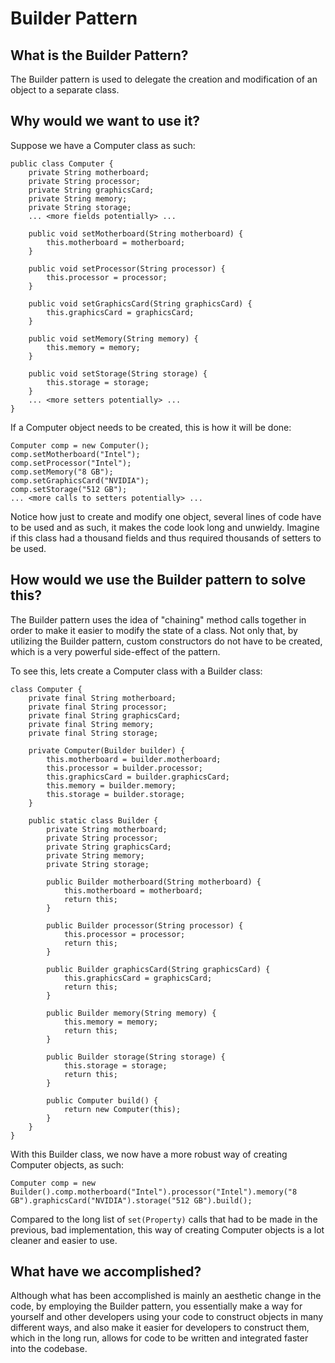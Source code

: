 # Builder Pattern
## What is the Builder Pattern?
The Builder pattern is used to delegate the creation and modification of an object to a separate class.
## Why would we want to use it?
Suppose we have a Computer class as such:
```
public class Computer {
    private String motherboard;
    private String processor;
    private String graphicsCard;
    private String memory;
    private String storage;
    ... <more fields potentially> ...
    
    public void setMotherboard(String motherboard) {
        this.motherboard = motherboard;
    }
    
    public void setProcessor(String processor) {
        this.processor = processor;
    }
    
    public void setGraphicsCard(String graphicsCard) {
        this.graphicsCard = graphicsCard;
    }
    
    public void setMemory(String memory) {
        this.memory = memory;
    }
    
    public void setStorage(String storage) {
        this.storage = storage;
    }
    ... <more setters potentially> ...
}

```
If a Computer object needs to be created, this is how it will be done:
```
Computer comp = new Computer();
comp.setMotherboard("Intel");
comp.setProcessor("Intel");
comp.setMemory("8 GB");
comp.setGraphicsCard("NVIDIA");
comp.setStorage("512 GB");
... <more calls to setters potentially> ...
```
 Notice how just to create and modify one object, several lines of code have to be used and as such, it makes the code look long and unwieldy. Imagine if this class had a thousand fields and thus required thousands of setters to be used.

## How would we use the Builder pattern to solve this?
The Builder pattern uses the idea of "chaining" method calls together in order to make it easier to modify the state of a class. Not only that, by utilizing the Builder pattern, custom constructors do not have to be created, which is a very powerful side-effect of the pattern.

To see this, lets create a Computer class with a Builder class:
```
class Computer {
    private final String motherboard;
    private final String processor;
    private final String graphicsCard;
    private final String memory;
    private final String storage;
    
    private Computer(Builder builder) {
        this.motherboard = builder.motherboard;
        this.processor = builder.processor;
        this.graphicsCard = builder.graphicsCard;
        this.memory = builder.memory;
        this.storage = builder.storage;
    }
    
    public static class Builder {
        private String motherboard;
        private String processor;
        private String graphicsCard;
        private String memory;
        private String storage;
        
        public Builder motherboard(String motherboard) {
            this.motherboard = motherboard;
            return this;
        }
        
        public Builder processor(String processor) {
            this.processor = processor;
            return this;
        }
        
        public Builder graphicsCard(String graphicsCard) {
            this.graphicsCard = graphicsCard;
            return this;
        }
        
        public Builder memory(String memory) {
            this.memory = memory;
            return this;
        }
        
        public Builder storage(String storage) {
            this.storage = storage;
            return this;
        }
        
        public Computer build() {
            return new Computer(this);
        }
    }
}

```

With this Builder class, we now have a more robust way of creating Computer objects, as such:
```
Computer comp = new Builder().comp.motherboard("Intel").processor("Intel").memory("8 GB").graphicsCard("NVIDIA").storage("512 GB").build();
```
Compared to the long list of ```set(Property)``` calls that had to be made in the previous, bad implementation, this way of creating Computer objects is a lot cleaner and easier to use.

## What have we accomplished?
Although what has been accomplished is mainly an aesthetic change in the code, by employing the Builder pattern, you essentially make a way for yourself and other developers using your code to construct objects in many different ways, and also make it easier for developers to construct them, which in the long run, allows for code to be written and integrated faster into the codebase.